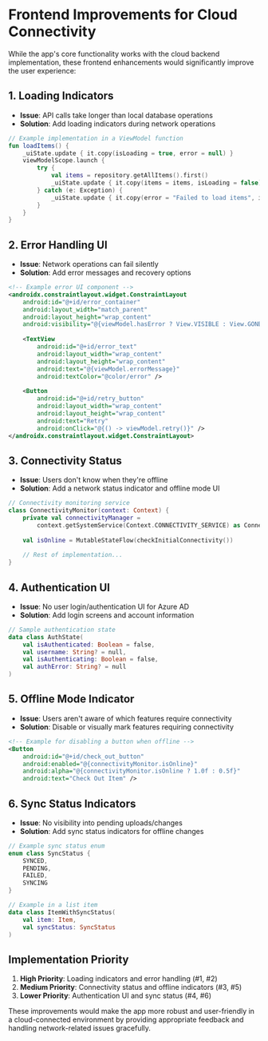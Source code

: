 # Frontend Improvements for Cloud Connectivity

While the app's core functionality works with the cloud backend implementation, these frontend enhancements would significantly improve the user experience:

## 1. Loading Indicators

- **Issue**: API calls take longer than local database operations
- **Solution**: Add loading indicators during network operations

```kotlin
// Example implementation in a ViewModel function
fun loadItems() {
    _uiState.update { it.copy(isLoading = true, error = null) }
    viewModelScope.launch {
        try {
            val items = repository.getAllItems().first()
            _uiState.update { it.copy(items = items, isLoading = false) }
        } catch (e: Exception) {
            _uiState.update { it.copy(error = "Failed to load items", isLoading = false) }
        }
    }
}
```

## 2. Error Handling UI

- **Issue**: Network operations can fail silently
- **Solution**: Add error messages and recovery options

```xml
<!-- Example error UI component -->
<androidx.constraintlayout.widget.ConstraintLayout
    android:id="@+id/error_container"
    android:layout_width="match_parent"
    android:layout_height="wrap_content"
    android:visibility="@{viewModel.hasError ? View.VISIBLE : View.GONE}">
    
    <TextView
        android:id="@+id/error_text"
        android:layout_width="wrap_content"
        android:layout_height="wrap_content"
        android:text="@{viewModel.errorMessage}"
        android:textColor="@color/error" />
        
    <Button
        android:id="@+id/retry_button"
        android:layout_width="wrap_content"
        android:layout_height="wrap_content"
        android:text="Retry"
        android:onClick="@{() -> viewModel.retry()}" />
</androidx.constraintlayout.widget.ConstraintLayout>
```

## 3. Connectivity Status

- **Issue**: Users don't know when they're offline
- **Solution**: Add a network status indicator and offline mode UI

```kotlin
// Connectivity monitoring service
class ConnectivityMonitor(context: Context) {
    private val connectivityManager = 
        context.getSystemService(Context.CONNECTIVITY_SERVICE) as ConnectivityManager
            
    val isOnline = MutableStateFlow(checkInitialConnectivity())
    
    // Rest of implementation...
}
```

## 4. Authentication UI

- **Issue**: No user login/authentication UI for Azure AD
- **Solution**: Add login screens and account information

```kotlin
// Sample authentication state
data class AuthState(
    val isAuthenticated: Boolean = false,
    val username: String? = null,
    val isAuthenticating: Boolean = false,
    val authError: String? = null
)
```

## 5. Offline Mode Indicator

- **Issue**: Users aren't aware of which features require connectivity
- **Solution**: Disable or visually mark features requiring connectivity

```xml
<!-- Example for disabling a button when offline -->
<Button
    android:id="@+id/check_out_button"
    android:enabled="@{connectivityMonitor.isOnline}"
    android:alpha="@{connectivityMonitor.isOnline ? 1.0f : 0.5f}"
    android:text="Check Out Item" />
```

## 6. Sync Status Indicators

- **Issue**: No visibility into pending uploads/changes
- **Solution**: Add sync status indicators for offline changes

```kotlin
// Example sync status enum
enum class SyncStatus {
    SYNCED,
    PENDING,
    FAILED,
    SYNCING
}

// Example in a list item
data class ItemWithSyncStatus(
    val item: Item,
    val syncStatus: SyncStatus
)
```

## Implementation Priority

1. **High Priority**: Loading indicators and error handling (#1, #2)
2. **Medium Priority**: Connectivity status and offline indicators (#3, #5)
3. **Lower Priority**: Authentication UI and sync status (#4, #6)

These improvements would make the app more robust and user-friendly in a cloud-connected environment by providing appropriate feedback and handling network-related issues gracefully. 